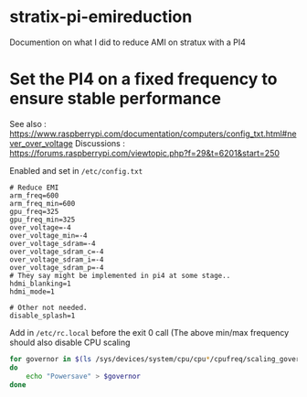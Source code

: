 # stratix-pi-emireduction
Documention on what I did to reduce AMI on stratux with a PI4


# Set the PI4 on a fixed frequency to ensure stable performance

See also :    https://www.raspberrypi.com/documentation/computers/config_txt.html#never_over_voltage
Discussions : https://forums.raspberrypi.com/viewtopic.php?f=29&t=6201&start=250

Enabled and set in `/etc/config.txt`

```console
# Reduce EMI
arm_freq=600
arm_freq_min=600
gpu_freq=325
gpu_freq_min=325
over_voltage=-4
over_voltage_min=-4
over_voltage_sdram=-4
over_voltage_sdram_c=-4
over_voltage_sdram_i=-4
over_voltage_sdram_p=-4
# They say might be implemented in pi4 at some stage..
hdmi_blanking=1
hdmi_mode=1

# Other not needed.
disable_splash=1
```

Add in `/etc/rc.local` before the exit 0 call (The above min/max frequency should also disable CPU scaling

```bash
for governor in $(ls /sys/devices/system/cpu/cpu*/cpufreq/scaling_governor)
do
    echo "Powersave" > $governor
done
```
